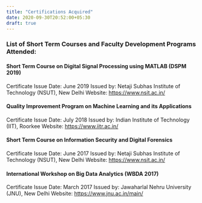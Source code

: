 ```yaml
---
title: "Certifications Acquired"
date: 2020-09-30T20:52:00+05:30
draft: true
---
```

### List of Short Term Courses and Faculty Development Programs Attended:

#### Short Term Course on Digital Signal Processing using MATLAB (DSPM 2019)
Certificate Issue Date: June 2019
Issued by: Netaji Subhas Institute of Technology (NSUT), New Delhi
Website: <https://www.nsit.ac.in/>

#### Quality Improvement Program on Machine Learning and its Applications
Certificate Issue Date: July 2018
Issued by: Indian Institute of Technology (IIT), Roorkee
Website: <https://www.iitr.ac.in/>

#### Short Term Course on Information Security and Digital Forensics
Certificate Issue Date: June 2017
Issued by: Netaji Subhas Institute of Technology (NSUT), New Delhi
Website: <https://www.nsit.ac.in/>

#### International Workshop on Big Data Analytics (WBDA 2017)
Certificate Issue Date: March 2017
Issued by: Jawaharlal Nehru University (JNU), New Delhi
Website: <https://www.jnu.ac.in/main/>
